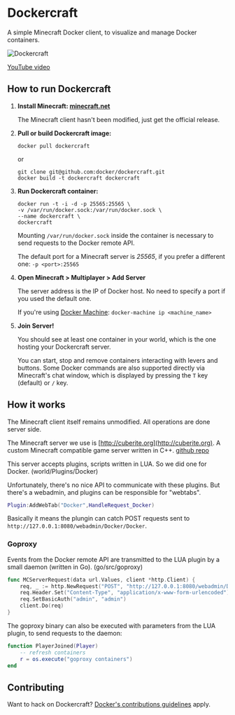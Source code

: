 # Dockercraft

<!-- Drawing: Dockercraft logo -->

A simple Minecraft Docker client, to visualize and manage Docker containers.

![Dockercraft](../master/docs/img/dockercraft.gif?raw=true)

[YouTube video](http://www.youtube.com/watch?v=eZDlJgJf55o)

## How to run Dockercraft

1. **Install Minecraft: [minecraft.net](https://minecraft.net)**

	The Minecraft client hasn't been modified, just get the official release.

2. **Pull or build Dockercraft image:**

	```
	docker pull dockercraft
	```
	or
	
	```
	git clone git@github.com:docker/dockercraft.git
	docker build -t dockercraft dockercraft
	```
3. **Run Dockercraft container:**

	```
	docker run -t -i -d -p 25565:25565 \
	-v /var/run/docker.sock:/var/run/docker.sock \
	--name dockercraft \
	dockercraft
	```
	
	Mounting `/var/run/docker.sock` inside the container is necessary to send requests to the Docker remote API.
	
	The default port for a Minecraft server is *25565*, if you prefer a different one: `-p <port>:25565`
	
4. **Open Minecraft > Multiplayer > Add Server**

	The server address is the IP of Docker host. No need to specify a port if you used the default one.
	
	If you're using [Docker Machine](https://docs.docker.com/machine/install-machine/): `docker-machine ip <machine_name>`
	
5. **Join Server!**

	You should see at least one container in your world, which is the one hosting your Dockercraft server.
	
	You can start, stop and remove containers interacting with levers and buttons. Some Docker commands are also supported directly via Minecraft's chat window, which is displayed by pressing the `T` key (default) or `/` key. 
	
<!-- Drawing: character and containers -->

## How it works

The Minecraft client itself remains unmodified. All operations are done server side.

The Minecraft server we use is [http://cuberite.org](http://cuberite.org). A custom Minecraft compatible game server written in C++. [github repo](https://github.com/cuberite/cuberite)

This server accepts plugins, scripts written in LUA. So we did one for Docker. (world/Plugins/Docker)

Unfortunately, there's no nice API to communicate with these plugins. But there's a webadmin, and plugins can be responsible for "webtabs". 

```lua
Plugin:AddWebTab("Docker",HandleRequest_Docker)
```
Basically it means the plungin can catch POST requests sent to `http://127.0.0.1:8080/webadmin/Docker/Docker`. 

### Goproxy

Events from the Docker remote API are transmitted to the LUA plugin by a small daemon (written in Go). (go/src/goproxy)

```go
func MCServerRequest(data url.Values, client *http.Client) {
	req, _ := http.NewRequest("POST", "http://127.0.0.1:8080/webadmin/Docker/Docker", strings.NewReader(data.Encode()))
	req.Header.Set("Content-Type", "application/x-www-form-urlencoded")
	req.SetBasicAuth("admin", "admin")
	client.Do(req)
}
```

The goproxy binary can also be executed with parameters from the LUA plugin, to send requests to the daemon:

```lua
function PlayerJoined(Player)
	-- refresh containers
	r = os.execute("goproxy containers")
end
```
## Contributing

Want to hack on Dockercraft? [Docker's contributions guidelines](https://github.com/docker/docker/blob/master/CONTRIBUTING.md) apply.

<!-- Drawing: Contributing -->